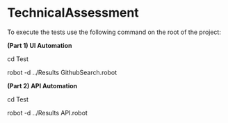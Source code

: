 # TechnicalAssessment

To execute the tests use the following command on the root of the project:

**(Part 1) UI Automation**


cd Test

robot -d ../Results GithubSearch.robot

**(Part 2) API Automation**


cd Test

robot -d ../Results API.robot

